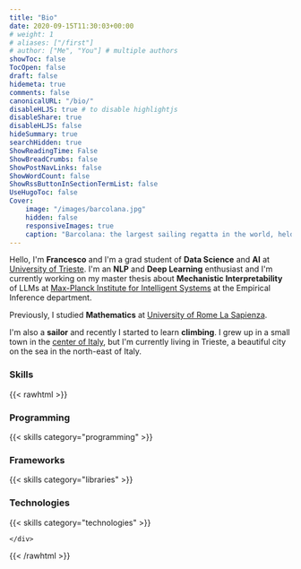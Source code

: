 ```yaml
---
title: "Bio"
date: 2020-09-15T11:30:03+00:00
# weight: 1
# aliases: ["/first"]
# author: ["Me", "You"] # multiple authors
showToc: false
TocOpen: false
draft: false
hidemeta: true
comments: false
canonicalURL: "/bio/"
disableHLJS: true # to disable highlightjs
disableShare: true
disableHLJS: false
hideSummary: true
searchHidden: true
ShowReadingTime: False
ShowBreadCrumbs: false
ShowPostNavLinks: false
ShowWordCount: false
ShowRssButtonInSectionTermList: false
UseHugoToc: false
Cover:
    image: "/images/barcolana.jpg"
    hidden: false
    responsiveImages: true	
    caption: "Barcolana: the largest sailing regatta in the world, held in Trieste, Italy. *(Roberto Baroni, CC BY-SA 4.0)*"
---
```


 Hello, I'm **Francesco** and I'm a grad student of **Data Science** and **AI** at [University of Trieste](https://dssc.units.it/).
 I'm an **NLP** and **Deep Learning** enthusiast and I'm currently working on my master thesis about **Mechanistic Interpretability** of LLMs at [Max-Planck Institute for Intelligent Systems](https://www.is.mpg.de/) at the Empirical Inference department.

 Previously, I studied  **Mathematics** at [University of Rome La Sapienza](https://www.mat.uniroma1.it). 

 I'm also a **sailor** and recently I started to learn **climbing**. I grew up in a small town in the [center of Italy](https://en.wikipedia.org/wiki/Viterbo), but I'm currently living in Trieste, a beautiful city on the sea in the north-east of Italy.


### Skills

{{< rawhtml >}}
<div class="skills-wrapper">
    <div class="skills-column">
        <h3>Programming</h3>
        {{< skills category="programming" >}}
    </div>
    <div class="skills-column">
        <h3> Frameworks </h3>
        {{< skills category="libraries" >}}
        <h3>Technologies</h3>
        {{< skills category="technologies" >}}

    </div>
</div>
{{< /rawhtml >}}



